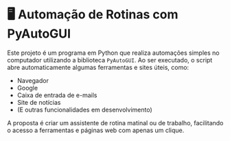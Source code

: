 # 🖥️ Automação de Rotinas com PyAutoGUI

Este projeto é um programa em Python que realiza automações simples no computador utilizando a biblioteca `PyAutoGUI`. Ao ser executado, o script abre automaticamente algumas ferramentas e sites úteis, como:

- Navegador
- Google
- Caixa de entrada de e-mails
- Site de notícias
- (E outras funcionalidades em desenvolvimento)

A proposta é criar um assistente de rotina matinal ou de trabalho, facilitando o acesso a ferramentas e páginas web com apenas um clique.
